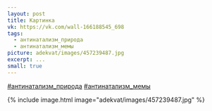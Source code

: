 ```yaml
---
layout: post
title: Картинка
vk: https://vk.com/wall-166188545_698
tags:
  - антинатализм_природа
  - антинатализм_мемы
picture: adekvat/images/457239487.jpg
excerpt: ...
small: true
---
```

[#антинатализм_природа](poisk.html#антинатализм_природа)
[#антинатализм_мемы](poisk.html#антинатализм_мемы)

{% include image.html image="adekvat/images/457239487.jpg" %}